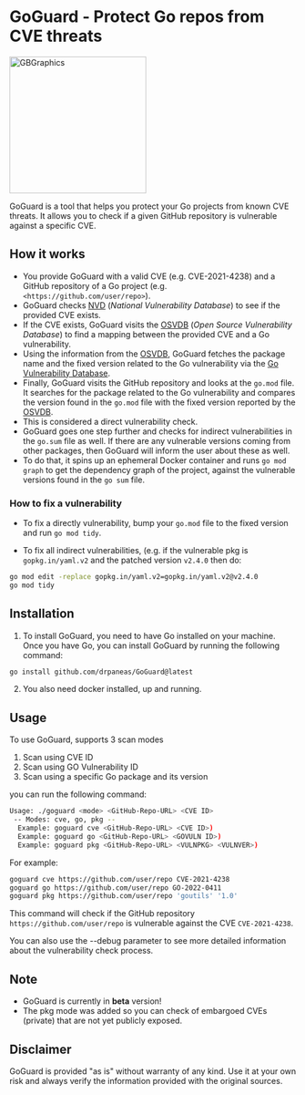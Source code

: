 # GoGuard - Protect Go repos from CVE threats

<img src="./img/GoGuard.png?sanitize=true" alt="GBGraphics" width="240">

GoGuard is a tool that helps you protect your Go projects from known CVE threats. It allows you to check if a given GitHub repository is vulnerable against a specific CVE.

## How it works

* You provide GoGuard with a valid CVE (e.g. CVE-2021-4238) and a GitHub repository of a Go project (e.g. `<https://github.com/user/repo>`).
* GoGuard checks [NVD] (*National Vulnerability Database*) to see if the provided CVE exists.
* If the CVE exists, GoGuard visits the [OSVDB] (*Open Source Vulnerability Database*) to find a mapping between the provided CVE and a Go vulnerability.
* Using the information from the [OSVDB], GoGuard fetches the package name and the fixed version related to the Go vulnerability via the [Go Vulnerability Database].
* Finally, GoGuard visits the GitHub repository and looks at the `go.mod` file. It searches for the package related to the Go vulnerability and compares the version found in the `go.mod` file with the fixed version reported by the [OSVDB].
* This is considered a direct vulnerability check.
* GoGuard goes one step further and checks for indirect vulnerabilities in the `go.sum` file as well. If there are any vulnerable versions coming from other packages, then GoGuard will inform the user about these as well.
* To do that, it spins up an ephemeral Docker container and runs `go mod graph` to get the dependency graph of the project, against the vulnerable versions found in the `go sum` file.

### How to fix a vulnerability

* To fix a directly vulnerability, bump your `go.mod` file to the fixed version and run `go mod tidy`.

* To fix all indirect vulnerabilities, (e.g. if the vulnerable pkg is `gopkg.in/yaml.v2` and the patched version `v2.4.0` then do:

```bash
go mod edit -replace gopkg.in/yaml.v2=gopkg.in/yaml.v2@v2.4.0
go mod tidy
```

## Installation

1. To install GoGuard, you need to have Go installed on your machine. Once you have Go, you can install GoGuard by running the following command:

```bash
go install github.com/drpaneas/GoGuard@latest
```

2. You also need docker installed, up and running.

## Usage

To use GoGuard, supports 3 scan modes

1. Scan using CVE ID
2. Scan using GO Vulnerability ID
3. Scan using a specific Go package and its version

you can run the following command:

```bash
Usage: ./goguard <mode> <GitHub-Repo-URL> <CVE ID>
 -- Modes: cve, go, pkg --
  Example: goguard cve <GitHub-Repo-URL> <CVE ID>)
  Example: goguard go <GitHub-Repo-URL> <GOVULN ID>)
  Example: goguard pkg <GitHub-Repo-URL> <VULNPKG> <VULNVER>)
```

For example:

```bash
goguard cve https://github.com/user/repo CVE-2021-4238
goguard go https://github.com/user/repo GO-2022-0411
goguard pkg https://github.com/user/repo 'goutils' '1.0'
```

This command will check if the GitHub repository `https://github.com/user/repo` is vulnerable against the CVE `CVE-2021-4238`.

You can also use the --debug parameter to see more detailed information about the vulnerability check process.

## Note

* GoGuard is currently in **beta** version!
* The pkg mode was added so you can check of embargoed CVEs (private) that are not yet publicly exposed.

## Disclaimer

GoGuard is provided "as is" without warranty of any kind.
Use it at your own risk and always verify the information provided with the original sources.

[NVD]: https://nvd.nist.gov/
[OSVDB]: https://osv.dev/
[Go Vulnerability Database]: https://pkg.go.dev/vuln/

